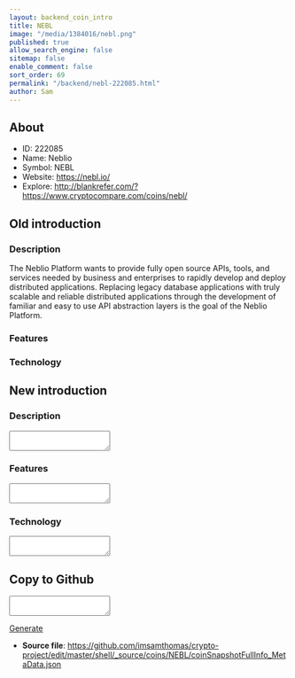 ```yaml
---
layout: backend_coin_intro
title: NEBL
image: "/media/1384016/nebl.png"
published: true
allow_search_engine: false
sitemap: false
enable_comment: false
sort_order: 69
permalink: "/backend/nebl-222085.html"
author: Sam
---
```


## About

- ID: 222085
- Name: Neblio
- Symbol: NEBL
- Website: https://nebl.io/
- Explore: http://blankrefer.com/?https://www.cryptocompare.com/coins/nebl/


## Old introduction

### Description

<p><span>The Neblio Platform wants to provide fully open source APIs, tools, and services needed by business and enterprises to rapidly develop and deploy distributed applications. Replacing legacy database applications with truly scalable and reliable distributed applications through the development of familiar and easy to use API abstraction layers is the goal of the Neblio Platform.</span></p>

### Features


### Technology




## New introduction


### Description
<textarea id="meta_description" name="description"></textarea>

### Features
<textarea id="meta_features" name="features"></textarea>

### Technology
<textarea id="meta_technology" name="technology"></textarea>


## Copy to Github

<textarea id="coinsnapshotfullinfo_metadata"></textarea>

<a href="#gen" onclick="generateMetaDatJson()">Generate</a>

- **Source file**: <a href="https://github.com/imsamthomas/crypto-project/edit/master/shell/_source/coins/NEBL/coinSnapshotFullInfo_MetaData.json">https://github.com/imsamthomas/crypto-project/edit/master/shell/_source/coins/NEBL/coinSnapshotFullInfo_MetaData.json</a>

